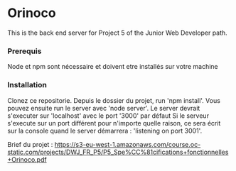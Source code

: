    
# Orinoco #

This is the back end server for Project 5 of the Junior Web Developer path.

### Prerequis ###

Node et npm sont nécessaire et doivent etre installés sur votre machine 

### Installation ###

Clonez ce repositorie. Depuis le dossier du projet, run 'npm install'. 
Vous pouvez ensuite run le server avec 'node server'.
Le server devrait s'executer sur 'localhost' avec le port '3000' par défaut 
Si le serveur s'execute sur un port différent pour n'importe quelle raison,
ce sera écrit sur la console quand le server démarrera : 'listening on port 3001'. 


Brief du projet :  <https://s3-eu-west-1.amazonaws.com/course.oc-static.com/projects/DWJ_FR_P5/P5_Spe%CC%81cifications+fonctionnelles+Orinoco.pdf>
